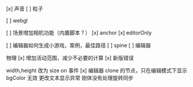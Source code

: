 [x] 声音
[ ] 粒子

[ ] webgl

[ ] 场景增加相机功能（内置脚本？）
[x] anchor
[x] editorOnly

[ ] 编辑器如何生成小游戏，案例，最佳路径
[ ] spine
[ ] 编辑器

物理
[x] 增加活动范围，减少不必要的计算
[x] 新版错误

width,height 改为 size
on 事件
[x] 编辑器 clone 的节点，只在编辑模式下显示
bgColor 无效
更改文本显示异常
刚体没有处理旋转同步
